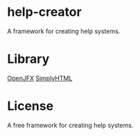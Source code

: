 # help-creator
A framework for creating help systems.

# Library
[OpenJFX](https://openjfx.io/)
[SimplyHTML](https://sourceforge.net/projects/simplyhtml/)

# License
A free framework for creating help systems.
